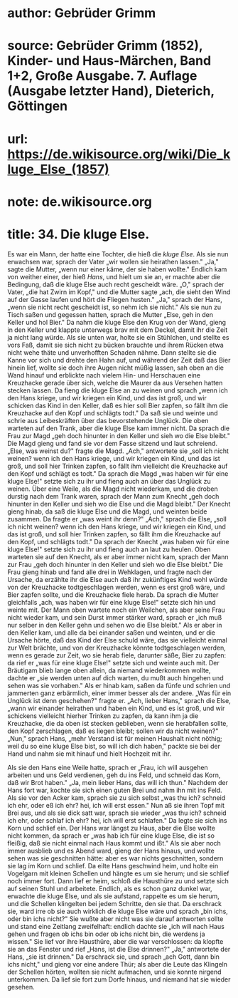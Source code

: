# author: Gebrüder Grimm
# source: Gebrüder Grimm (1852), Kinder- und Haus-Märchen, Band 1+2, Große Ausgabe. 7. Auflage (Ausgabe letzter Hand), Dieterich, Göttingen
# url: https://de.wikisource.org/wiki/Die_kluge_Else_(1857)
# note: de.wikisource.org
# title: 34. Die kluge Else.

Es war ein Mann, der hatte eine Tochter, die hieß die *kluge Else*. Als sie nun erwachsen war, sprach der Vater „wir wollen sie heirathen lassen." „Ja," sagte die Mutter, „wenn nur einer käme, der sie haben wollte." Endlich kam von weither einer, der hieß *Hans*, und hielt um sie an, er machte aber die Bedingung, daß die kluge Else auch recht gescheidt wäre. „O," sprach der Vater, „die hat Zwirn im Kopf," und die Mutter sagte „ach, die sieht den Wind auf der Gasse laufen und hört die Fliegen husten." „Ja," sprach der Hans, „wenn sie nicht recht gescheidt ist, so nehm ich sie nicht." Als sie nun zu Tisch saßen und gegessen hatten, sprach die Mutter „Else, geh in den Keller und hol Bier." Da nahm die kluge Else den Krug von der Wand, gieng in den Keller und klappte unterwegs brav mit dem Deckel, damit ihr die Zeit ja nicht lang würde. Als sie unten war, holte sie ein Stühlchen, und stellte es vors Faß, damit sie sich nicht zu bücken brauchte und ihrem Rücken etwa nicht wehe thäte und unverhofften Schaden nähme. Dann stellte sie die Kanne vor sich und drehte den Hahn auf, und während der Zeit daß das Bier hinein lief, wollte sie doch ihre Augen nicht müßig lassen, sah oben an die Wand hinauf und erblickte nach vielem Hin- und Herschauen eine Kreuzhacke gerade über sich, welche die Maurer da aus Versehen hatten stecken lassen. Da fieng die kluge Else an zu weinen und sprach „wenn ich den Hans kriege, und wir kriegen ein Kind, und das ist groß, und wir schicken das Kind in den Keller, daß es hier soll Bier  zapfen, so fällt ihm die Kreuzhacke auf den Kopf und schlägts todt." Da saß sie und weinte und schrie aus Leibeskräften über das bevorstehende Unglück. Die oben warteten auf den Trank, aber die kluge Else kam immer nicht. Da sprach die Frau zur Magd „geh doch hinunter in den Keller und sieh wo die Else bleibt." Die Magd gieng und fand sie vor dem Fasse sitzend und laut schreiend. „Else, was weinst du?" fragte die Magd. „Ach," antwortete sie „soll ich nicht weinen? wenn ich den Hans kriege, und wir kriegen ein Kind, und das ist groß, und soll hier Trinken zapfen, so fällt ihm vielleicht die Kreuzhacke auf den Kopf und schlägt es todt." Da sprach die Magd „was haben wir für eine kluge Else!" setzte sich zu ihr und fieng auch an über das Unglück zu weinen. Über eine Weile, als die Magd nicht wiederkam, und die droben durstig nach dem Trank waren, sprach der Mann zum Knecht „geh doch hinunter in den Keller und sieh wo die Else und die Magd bleibt." Der Knecht gieng hinab, da saß die kluge Else und die Magd, und weinten beide zusammen. Da fragte er „was weint ihr denn?" „Ach," sprach die Else, „soll ich nicht weinen? wenn ich den Hans kriege, und wir kriegen ein Kind, und das ist groß, und soll hier Trinken zapfen, so fällt ihm die Kreuzhacke auf den Kopf, und schlägts todt." Da sprach der Knecht „was haben wir für eine kluge Else!" setzte sich zu ihr und fieng auch an laut zu heulen. Oben warteten sie auf den Knecht, als er aber immer nicht kam, sprach der Mann zur Frau „geh doch hinunter in den Keller und sieh wo die Else bleibt." Die Frau gieng hinab und fand alle drei in Wehklagen, und fragte nach der Ursache, da erzählte ihr die Else auch daß ihr zukünftiges Kind wohl würde von der Kreuzhacke todtgeschlagen werden, wenn es erst groß wäre, und Bier zapfen sollte, und die Kreuzhacke fiele herab. Da sprach die Mutter gleichfalls „ach, was haben wir für eine kluge Else!" setzte sich hin und weinte mit. Der Mann oben wartete noch ein Weilchen,  als aber seine Frau nicht wieder kam, und sein Durst immer stärker ward, sprach er „ich muß nur selber in den Keller gehn und sehen wo die Else bleibt." Als er aber in den Keller kam, und alle da bei einander saßen und weinten, und er die Ursache hörte, daß das Kind der Else schuld wäre, das sie vielleicht einmal zur Welt brächte, und von der Kreuzhacke könnte todtgeschlagen werden, wenn es gerade zur Zeit, wo sie herab fiele, darunter säße, Bier zu zapfen: da rief er „was für eine kluge Else!" setzte sich und weinte auch mit. Der Bräutigam blieb lange oben allein, da niemand wiederkommen wollte, dachte er „sie werden unten auf dich warten, du mußt auch hingehen und sehen was sie vorhaben." Als er hinab kam, saßen da fünfe und schrien und jammerten ganz erbärmlich, einer immer besser als der andere. „Was für ein Unglück ist denn geschehen?" fragte er. „Ach, lieber Hans," sprach die Else, „wann wir einander heirathen und haben ein Kind, und es ist groß, und wir schickens vielleicht hierher Trinken zu zapfen, da kann ihm ja die Kreuzhacke, die da oben ist stecken geblieben, wenn sie herabfallen sollte, den Kopf zerschlagen, daß es liegen bleibt; sollen wir da nicht weinen?" „Nun," sprach Hans, „mehr Verstand ist für meinen Haushalt nicht nöthig; weil du so eine kluge Else bist, so will ich dich haben," packte sie bei der Hand und nahm sie mit hinauf und hielt Hochzeit mit ihr. 

Als sie den Hans eine Weile hatte, sprach er „Frau, ich will ausgehen arbeiten und uns Geld verdienen, geh du ins Feld, und schneid das Korn, daß wir Brot haben." „Ja, mein lieber Hans, das will ich thun." Nachdem der Hans fort war, kochte sie sich einen guten Brei und nahm ihn mit ins Feld. Als sie vor den Acker kam, sprach sie zu sich selbst „was thu ich? schneid ich ehr, oder eß ich ehr? hei, ich will erst essen." Nun aß sie ihren Topf mit Brei aus, und als sie dick satt war, sprach sie wieder „was thu ich? schneid ich ehr, oder schlaf ich ehr? hei, ich will erst  schlafen." Da legte sie sich ins Korn und schlief ein. Der Hans war längst zu Haus, aber die Else wollte nicht kommen, da sprach er „was hab ich für eine kluge Else, die ist so fleißig, daß sie nicht einmal nach Haus kommt und ißt." Als sie aber noch immer ausblieb und es Abend ward, gieng der Hans hinaus, und wollte sehen was sie geschnitten hätte: aber es war nichts geschnitten, sondern sie lag im Korn und schlief. Da eilte Hans geschwind heim, und holte ein Vogelgarn mit kleinen Schellen und hängte es um sie herum; und sie schlief noch immer fort. Dann lief er heim, schloß die Hausthüre zu und setzte sich auf seinen Stuhl und arbeitete. Endlich, als es schon ganz dunkel war, erwachte die kluge Else, und als sie aufstand, rappelte es um sie herum, und die Schellen klingelten bei jedem Schritte, den sie that. Da erschrack sie, ward irre ob sie auch wirklich die kluge Else wäre und sprach „bin ichs, oder bin ichs nicht?" Sie wußte aber nicht was sie darauf antworten sollte und stand eine Zeitlang zweifelhaft: endlich dachte sie „ich will nach Haus gehen und fragen ob ichs bin oder ob ichs nicht bin, die werdens ja wissen." Sie lief vor ihre Hausthüre, aber die war verschlossen: da klopfte sie an das Fenster und rief „Hans, ist die Else drinnen?" „Ja," antwortete der Hans, „sie ist drinnen." Da erschrack sie, und sprach „ach Gott, dann bin ichs nicht," und gieng vor eine andere Thür; als aber die Leute das Klingeln der Schellen hörten, wollten sie nicht aufmachen, und sie konnte nirgend unterkommen. Da lief sie fort zum Dorfe hinaus, und niemand hat sie wieder gesehen. 

